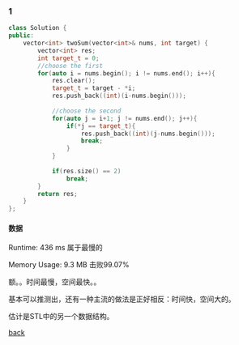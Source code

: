 ### 1
```C++
class Solution {
public:
    vector<int> twoSum(vector<int>& nums, int target) {
        vector<int> res;
        int target_t = 0;
        //choose the first
        for(auto i = nums.begin(); i != nums.end(); i++){
            res.clear();
            target_t = target - *i;
            res.push_back((int)(i-nums.begin()));
            
            //choose the second
            for(auto j = i+1; j != nums.end(); j++){
                if(*j == target_t){
                    res.push_back((int)(j-nums.begin()));
                    break;
                }
            }
            
            if(res.size() == 2)
                break;
        }
        return res;
    }
};
```
#### 数据
Runtime: 436 ms 属于最慢的

Memory Usage: 9.3 MB 击败99.07%

额。。时间最慢，空间最快。。

基本可以推测出，还有一种主流的做法是正好相反：时间快，空间大的。

估计是STL中的另一个数据结构。


[back](../notes-src/1.md)

